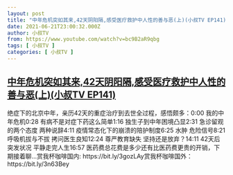 ```yaml
---
layout: post
title: "中年危机突如其来,42天阴阳隔,感受医疗救护中人性的善与恶(上)(小叔TV EP141)"
date: 2021-06-21T23:00:32.000Z
author: 小叔TV
from: https://www.youtube.com/watch?v=bc9B2aR9qbg
tags: [ 小叔TV ]
categories: [ 小叔TV ]
---
```

<!--1624316432000-->
[中年危机突如其来,42天阴阳隔,感受医疗救护中人性的善与恶(上)(小叔TV EP141)](https://www.youtube.com/watch?v=bc9B2aR9qbg)
------

<div>
绝症下的北京中年，亲历42天的重症治疗到去世全过程，感悟颇多：0:00 我的中年危机0:28 有病不是对症下药这么简单1:16 独生子到中年困境凸显2:31 急诊留观的两个态度 两种说辞4:11 疫情常态化下的崩溃的陪护制度6:25 水肿 危险信号8:21 呼吸机拔与不拔 拷问医生良知12:24 尊严教育缺失 坚持还是放弃？14:11 42天后 突发状况 平静走完人生16:57 医药费总花费是多少还有比医药费更贵的开销，下期接着聊...赏我杯咖啡国内: https://bit.ly/3gozLAy赏我杯咖啡国外：https://bit.ly/3n63Bey
</div>

